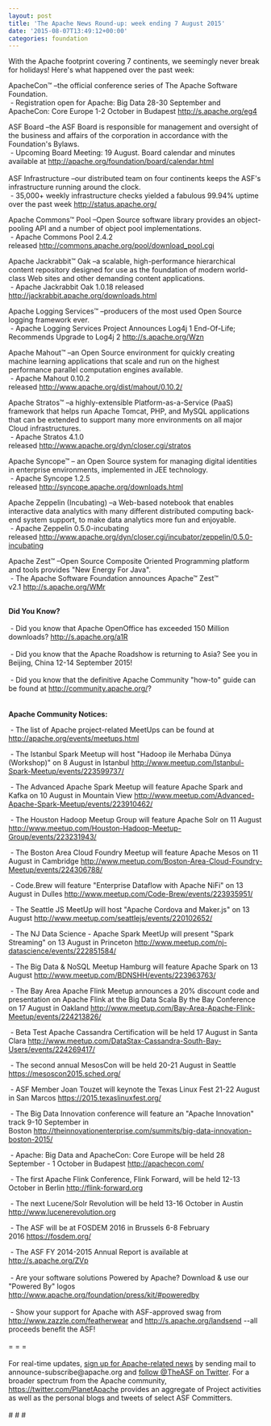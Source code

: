 ```yaml
---
layout: post
title: 'The Apache News Round-up: week ending 7 August 2015'
date: '2015-08-07T13:49:12+00:00'
categories: foundation
---
```

<div> 
    <p>With the Apache footprint covering 7 continents, we seemingly never break for holidays! Here's what happened over the past week:</p> 
    <p>ApacheCon™ –the official conference series of The Apache Software Foundation.<br />&nbsp;- Registration open for Apache: Big Data 28-30 September and ApacheCon: Core Europe 1-2 October in Budapest&nbsp;<a href="http://s.apache.org/eg4">http://s.apache.org/eg4</a></p> 
  </div> 
  <div>ASF Board –the ASF Board is responsible for management and oversight of the business and affairs of the corporation in accordance with the Foundation's Bylaws.</div> 
  <div>&nbsp;- Upcoming Board Meeting: 19 August. Board calendar and minutes available at <a href="http://apache.org/foundation/board/calendar.html">http://apache.org/foundation/board/calendar.html</a></div> 
  <div><br /></div> 
  <div>ASF Infrastructure –our distributed team on four continents keeps the ASF's infrastructure running around the clock.<br />&nbsp;- 35,000+ weekly infrastructure checks yielded a fabulous 99.94% uptime over the past week <a href="http://status.apache.org/">http://status.apache.org/</a></div> 
  <div> 
    <p>Apache Commons™&nbsp;Pool –Open Source software library provides an object-pooling API and a number of object pool implementations.<br />&nbsp;- Apache Commons Pool 2.4.2 released&nbsp;<a href="http://commons.apache.org/pool/download_pool.cgi">http://commons.apache.org/pool/download_pool.cgi</a></p> 
    <p>Apache Jackrabbit™&nbsp;Oak –a scalable, high-performance hierarchical content repository designed for use as the foundation of modern world-class Web sites and other demanding content applications.<br />&nbsp;- Apache Jackrabbit Oak 1.0.18 released <a href="http://jackrabbit.apache.org/downloads.html">http://jackrabbit.apache.org/downloads.html</a></p> 
    <p>Apache Logging Services™&nbsp;–producers of the most used Open Source logging framework ever.<br />&nbsp;- Apache Logging Services Project Announces Log4j 1 End-Of-Life; Recommends Upgrade to Log4j 2&nbsp;<a href="http://s.apache.org/Wzn">http://s.apache.org/Wzn</a></p> 
    <p>Apache Mahout™ –an Open Source environment for quickly creating machine learning applications that scale and run on the highest performance parallel computation engines available.<br />&nbsp;- Apache Mahout 0.10.2 released&nbsp;<a href="http://www.apache.org/dist/mahout/0.10.2/">http://www.apache.org/dist/mahout/0.10.2/</a></p> 
  </div> 
  <div> 
    <p>Apache Stratos™ –a highly-extensible Platform-as-a-Service (PaaS) framework that helps run Apache Tomcat, PHP, and MySQL applications that can be extended to support many more environments on all major Cloud infrastructures.<br />&nbsp;- Apache Stratos 4.1.0 released&nbsp;<a href="http://www.apache.org/dyn/closer.cgi/stratos">http://www.apache.org/dyn/closer.cgi/stratos</a></p> 
    <p>Apache Syncope™ – an Open Source system for managing digital identities in enterprise environments, implemented in JEE technology.<br />&nbsp;- Apache Syncope 1.2.5 released&nbsp;<a href="http://syncope.apache.org/downloads.html">http://syncope.apache.org/downloads.html</a></p> 
    <p>Apache Zeppelin (Incubating) –a Web-based notebook that enables interactive data analytics with many different distributed computing back-end system support, to make data analytics more fun and enjoyable.<br />&nbsp;- Apache Zeppelin 0.5.0-incubating released&nbsp;<a href="http://www.apache.org/dyn/closer.cgi/incubator/zeppelin/0.5.0-incubating">http://www.apache.org/dyn/closer.cgi/incubator/zeppelin/0.5.0-incubating</a></p> 
    <p>Apache Zest™ –Open Source Composite Oriented Programming platform and tools provides &quot;New Energy For Java&quot;.<br />&nbsp;- The Apache Software Foundation announces Apache™ Zest™ v2.1&nbsp;<a href="http://s.apache.org/WMr">http://s.apache.org/WMr</a> </p> 
  </div> 
  <div><br /></div> 
  <div><b>Did You Know?</b></div> 
  <div><br /></div> 
  <div>&nbsp;- Did you know that Apache OpenOffice has exceeded 150 Million downloads? <a href="http://s.apache.org/a1R">http://s.apache.org/a1R</a></div> 
  <div><br /></div> 
  <div>&nbsp;- Did you know that the Apache Roadshow is returning to Asia? See you in Beijing, China 12-14 September 2015!</div> 
  <div><br /></div> 
  <div>&nbsp;- Did you know that the definitive Apache Community &quot;how-to&quot; guide can be found at&nbsp;<a href="http://community.apache.org/">http://community.apache.org/</a>?</div> 
  <div><br /></div> 
  <div><br /></div> 
  <div><b>Apache Community Notices:</b></div> 
  <div> 
    <p>&nbsp;- The list of Apache project-related MeetUps can be found at <a href="https://blogs.apache.org/roller-ui/authoring/-%20The%20list%20of%20Apache%20project-related%20MeetUps%20can%20be%20found%20at%20http://apache.org/events/meetups.html">http://apache.org/events/meetups.html</a></p> 
    <p>&nbsp;- The Istanbul Spark Meetup will host &quot;Hadoop ile Merhaba Dünya (Workshop)&quot; on 8 August in Istanbul <a href="http://www.meetup.com/Istanbul-Spark-Meetup/events/223599737/">http://www.meetup.com/Istanbul-Spark-Meetup/events/223599737/</a></p> 
    <p>&nbsp;- The Advanced Apache Spark Meetup will feature Apache Spark and Kafka on 10 August in Mountain View&nbsp;<a href="http://www.meetup.com/Advanced-Apache-Spark-Meetup/events/223910462/">http://www.meetup.com/Advanced-Apache-Spark-Meetup/events/223910462/</a></p> 
    <p>&nbsp;- The Houston Hadoop Meetup Group will feature Apache Solr on 11 August <a href="http://www.meetup.com/Houston-Hadoop-Meetup-Group/events/223231943/">http://www.meetup.com/Houston-Hadoop-Meetup-Group/events/223231943/</a></p> 
    <p>&nbsp;- The Boston Area Cloud Foundry Meetup will feature Apache Mesos on 11 August in Cambridge&nbsp;<a href="http://www.meetup.com/Boston-Area-Cloud-Foundry-Meetup/events/224306788/">http://www.meetup.com/Boston-Area-Cloud-Foundry-Meetup/events/224306788/</a></p> 
    <p>&nbsp;- Code.Brew will feature &quot;Enterprise Dataflow with Apache NiFi&quot; on 13 August in Dulles&nbsp;<a href="http://www.meetup.com/Code-Brew/events/223935951/">http://www.meetup.com/Code-Brew/events/223935951/</a></p> 
    <p>&nbsp;- The Seattle JS MeetUp will host &quot;Apache Cordova and Maker.js&quot; on 13 August&nbsp;<a href="http://www.meetup.com/seattlejs/events/220102652/">http://www.meetup.com/seattlejs/events/220102652/</a></p> 
    <p>&nbsp;- The NJ Data Science - Apache Spark MeetUp will present &quot;Spark Streaming&quot; on 13 August in Princeton&nbsp;<a href="http://www.meetup.com/nj-datascience/events/222851584/">http://www.meetup.com/nj-datascience/events/222851584/</a></p> 
    <p>&nbsp;- The Big Data &amp; NoSQL Meetup Hamburg will feature Apache Spark on 13 August&nbsp;<a href="http://www.meetup.com/BDNSHH/events/223963763/">http://www.meetup.com/BDNSHH/events/223963763/</a></p> 
    <p>&nbsp;- The Bay Area Apache Flink Meetup announces a 20% discount code and presentation on Apache Flink at the Big Data Scala By the Bay Conference on 17 August in Oakland&nbsp;<a href="http://www.meetup.com/Bay-Area-Apache-Flink-Meetup/events/224213826/">http://www.meetup.com/Bay-Area-Apache-Flink-Meetup/events/224213826/</a></p> 
    <p>&nbsp;- Beta Test Apache Cassandra Certification will be held 17 August in Santa Clara <a href="http://www.meetup.com/DataStax-Cassandra-South-Bay-Users/events/224269417/">http://www.meetup.com/DataStax-Cassandra-South-Bay-Users/events/224269417/</a></p> 
  </div> 
  <div>&nbsp;- The second annual MesosCon will be held 20-21 August in Seattle <a href="https://mesoscon2015.sched.org/">https://mesoscon2015.sched.org/</a></div> 
  <div> 
    <p>&nbsp;- ASF Member Joan Touzet will keynote the Texas Linux Fest 21-22 August in San Marcos <a href="https://2015.texaslinuxfest.org/">https://2015.texaslinuxfest.org/</a></p> 
    <p>&nbsp;- The Big Data Innovation conference will feature an &quot;Apache Innovation&quot; track 9-10 September in Boston&nbsp;<a href="http://theinnovationenterprise.com/summits/big-data-innovation-boston-2015/">http://theinnovationenterprise.com/summits/big-data-innovation-boston-2015/</a></p> 
  </div> 
  <div> 
    <p>&nbsp;- Apache: Big Data and ApacheCon: Core Europe will be held 28 September - 1 October in Budapest <a href="http://apachecon.com/">http://apachecon.com/</a></p> 
    <p><a href="http://apachecon.com/"></a>&nbsp;- The first Apache Flink Conference, Flink Forward, will be held 12-13 October in Berlin <a href="http://flink-forward.org/">http://flink-forward.org</a></p> 
  </div> 
  <div> 
    <p><a href="http://flink-forward.org/"></a>&nbsp;- The next Lucene/Solr Revolution will be held 13-16 October in Austin <a href="http://www.lucenerevolution.org/">http://www.lucenerevolution.org</a></p> 
  </div> 
  <div> 
    <p>&nbsp;- The ASF will be at FOSDEM 2016 in Brussels 6-8 February 2016&nbsp;<a href="https://fosdem.org/">https://fosdem.org/</a></p> 
  </div> 
  <div>&nbsp;- The ASF FY 2014-2015 Annual Report is available at <a href="http://s.apache.org/ZVp">http://s.apache.org/ZVp</a></div> 
  <div><br /></div> 
  <div>&nbsp;- Are your software solutions Powered by Apache? Download &amp; use our &quot;Powered By&quot; logos <a href="http://www.apache.org/foundation/press/kit/#poweredby">http://www.apache.org/foundation/press/kit/#poweredby</a></div> 
  <div><br /></div> 
  <div>&nbsp;- Show your support for Apache with ASF-approved swag from <a href="http://www.zazzle.com/featherwear">http://www.zazzle.com/featherwear</a> and <a href="http://s.apache.org/landsend">http://s.apache.org/landsend</a> --all proceeds benefit the ASF!&nbsp;</div> 
  <div><br /></div> 
  <div>= = =</div> 
  <div><br /></div> 
  <div>For real-time updates, <a href="http://apache.org/foundation/mailinglists.html#foundation-announce">sign up for Apache-related news</a> by sending mail to announce-subscribe@apache.org and <a href="https://twitter.com/theASF/">follow @TheASF on Twitter</a>. For a broader spectrum from the Apache community, <a href="https://twitter.com/PlanetApache">https://twitter.com/PlanetApache</a> provides an aggregate of Project activities as well as the personal blogs and tweets of select ASF Committers.</div> 
  <div><br /></div> 
  <div># # #</div>
